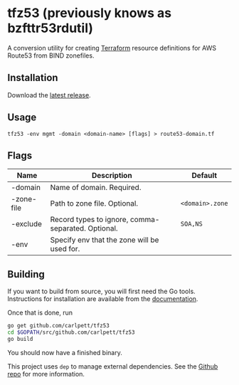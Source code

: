 # tfz53 (previously knows as bzfttr53rdutil)
A conversion utility for creating [Terraform](https://terraform.io) resource definitions for AWS Route53 from BIND zonefiles.

## Installation
Download the [latest release](https://github.com/carlpett/tfz53/releases/latest).

## Usage
`tfz53 -env mgmt -domain <domain-name> [flags] > route53-domain.tf`

## Flags
| Name       | Description                                        | Default         |
|------------|----------------------------------------------------|-----------------|
| -domain    | Name of domain. Required.                          |                 |
| -zone-file | Path to zone file. Optional.                       | `<domain>.zone` |
| -exclude   | Record types to ignore, comma-separated. Optional. | `SOA,NS`        |
| -env       | Specify env that the zone will be used for.        |                 |


## Building
If you want to build from source, you will first need the Go tools. Instructions for installation are available from the [documentation](https://golang.org/doc/install#install).

Once that is done, run 

```bash
go get github.com/carlpett/tfz53
cd $GOPATH/src/github.com/carlpett/tfz53
go build
```

You should now have a finished binary.

This project uses `dep` to manage external dependencies. See the [Github repo](https://github.com/golang/dep) for more information.
